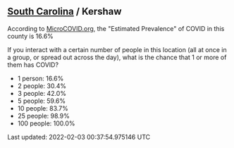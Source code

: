 
## [South Carolina](/united-states/south-carolina) / Kershaw

According to [MicroCOVID.org](http://microcovid.org),
the "Estimated Prevalence" of COVID in this county is 16.6%

If you interact with a certain number of people in this location
(all at once in a group, or spread out across the day), what is the chance that
1 or more of them has COVID?

- 1 person: 16.6%
- 2 people: 30.4%
- 3 people: 42.0%
- 5 people: 59.6%
- 10 people: 83.7%
- 25 people: 98.9%
- 100 people: 100.0%

Last updated: 2022-02-03 00:37:54.975146 UTC
